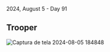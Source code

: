 <p>2024, August 5 - Day 91</p>
<h2>Trooper</h2>

![Captura de tela 2024-08-05 184848](https://github.com/user-attachments/assets/5b8306b0-9c18-4972-98ee-841c8d0c34f5)

